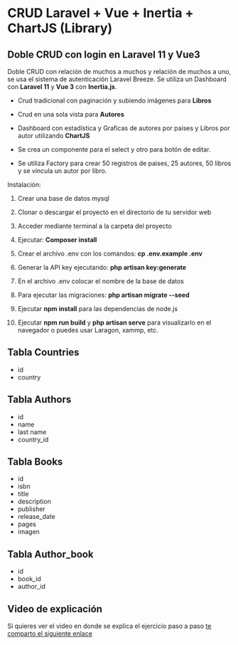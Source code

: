 # CRUD Laravel + Vue + Inertia + ChartJS (Library)

## Doble CRUD con login en Laravel 11 y Vue3

Doble CRUD con relación de muchos a muchos y relación de muchos a uno, se usa el sistema de autenticación Laravel Breeze. Se utiliza un Dashboard con <b>Laravel 11</b> y <b>Vue 3</b> con <b>Inertia.js</b>.

- Crud tradicional con paginación y subiendo imágenes para  <b>Libros</b>

- Crud en una sola vista para <b>Autores</b>

- Dashboard con estadística y Graficas de autores por paises y Libros por autor utilizando <b>ChartJS</b>

- Se crea un componente para el select y otro para botón de editar.

- Se utiliza Factory para crear 50 registros de paises, 25 autores, 50 libros y se vincula un autor por libro.


Instalación:

1) Crear una base de datos mysql

2) Clonar o descargar el proyecto en el directorio de tu servidor web

3) Acceder mediante terminal a la carpeta del proyecto

4) Ejecutar:  <b>Composer install</b>

5) Crear el archivo .env con los comandos: <b> cp .env.example .env</b>

6) Generar la API key ejecutando: <b> php artisan key:generate </b>

7) En el archivo .env colocar el nombre de la base de datos

8) Para ejecutar las migraciones: <b>php artisan migrate --seed</b>

9) Ejecutar <b>npm install</b> para las dependencias de node.js

10) Ejecutar <b>npm run build</b> y <b>php artisan serve</b> para visualizarlo en el navegador o puedes usar Laragon, xammp, etc.

## Tabla Countries
- id 
- country

## Tabla Authors
- id 
- name
- last name
- country_id


## Tabla Books
- id
- isbn
- title
- description
- publisher
- release_date
- pages
- imagen

## Tabla Author_book
- id
- book_id
- author_id


## Video de explicación

Si quieres ver el video en donde se explica el ejercicio paso a paso  [te comparto el siguiente enlace](https://youtu.be/sQwDLrleegA)